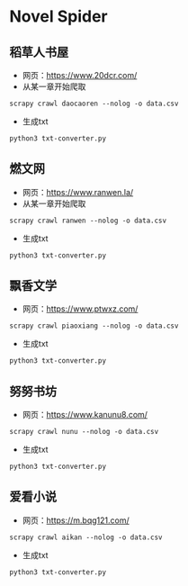 # Novel Spider

## 稻草人书屋

* 网页：https://www.20dcr.com/
* 从某一章开始爬取

```shell
scrapy crawl daocaoren --nolog -o data.csv
```

* 生成txt

```sh
python3 txt-converter.py
```

## 燃文网

* 网页：https://www.ranwen.la/
* 从某一章开始爬取

```shell
scrapy crawl ranwen --nolog -o data.csv
```

* 生成txt

```sh
python3 txt-converter.py
```
## 飘香文学

* 网页：https://www.ptwxz.com/

```shell
scrapy crawl piaoxiang --nolog -o data.csv
```

* 生成txt

```sh
python3 txt-converter.py
```
## 努努书坊

* 网页：https://www.kanunu8.com/

```shell
scrapy crawl nunu --nolog -o data.csv
```

* 生成txt

```sh
python3 txt-converter.py
```

## 爱看小说

* 网页：https://m.bqg121.com/

```shell
scrapy crawl aikan --nolog -o data.csv
```

* 生成txt

```sh
python3 txt-converter.py
```
